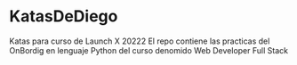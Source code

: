 # KatasDeDiego
Katas para curso de Launch X 20222
El repo contiene las practicas del OnBordig en lenguaje Python del curso denomido Web Developer Full Stack

